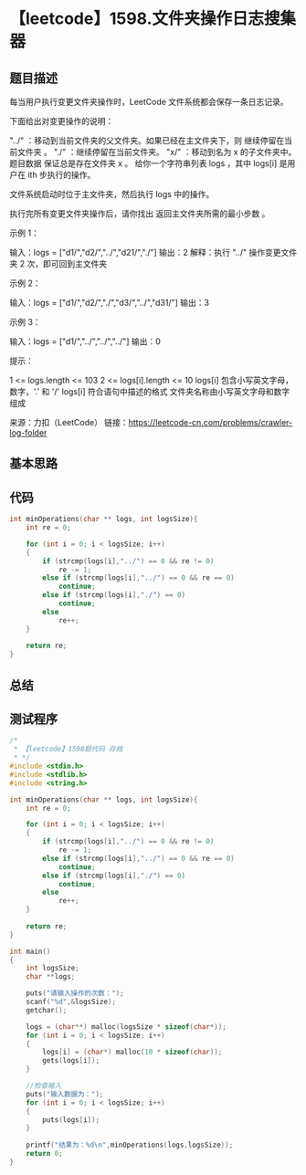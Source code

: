 # 【leetcode】1598.文件夹操作日志搜集器

## 题目描述

每当用户执行变更文件夹操作时，LeetCode 文件系统都会保存一条日志记录。

下面给出对变更操作的说明：

"../" ：移动到当前文件夹的父文件夹。如果已经在主文件夹下，则 继续停留在当前文件夹 。
"./" ：继续停留在当前文件夹。
"x/" ：移动到名为 x 的子文件夹中。题目数据 保证总是存在文件夹 x 。
给你一个字符串列表 logs ，其中 logs[i] 是用户在 ith 步执行的操作。

文件系统启动时位于主文件夹，然后执行 logs 中的操作。

执行完所有变更文件夹操作后，请你找出 返回主文件夹所需的最小步数 。

示例 1：

输入：logs = ["d1/","d2/","../","d21/","./"]
输出：2
解释：执行 "../" 操作变更文件夹 2 次，即可回到主文件夹

示例 2：

输入：logs = ["d1/","d2/","./","d3/","../","d31/"]
输出：3

示例 3：

输入：logs = ["d1/","../","../","../"]
输出：0
 

提示：

1 <= logs.length <= 103
2 <= logs[i].length <= 10
logs[i] 包含小写英文字母，数字，'.' 和 '/'
logs[i] 符合语句中描述的格式
文件夹名称由小写英文字母和数字组成

来源：力扣（LeetCode）
链接：https://leetcode-cn.com/problems/crawler-log-folder


## 基本思路

## 代码

```c++
int minOperations(char ** logs, int logsSize){
    int re = 0;

    for (int i = 0; i < logsSize; i++)
    {
        if (strcmp(logs[i],"../") == 0 && re != 0)
            re -= 1;
        else if (strcmp(logs[i],"../") == 0 && re == 0)
            continue;
        else if (strcmp(logs[i],"./") == 0)
            continue;
        else 
            re++;
    }
    
    return re;
}
```

## 总结

## 测试程序

```c++
/*
 * 【leetcode】1598题代码 存档
 * */
#include <stdio.h>
#include <stdlib.h>
#include <string.h>

int minOperations(char ** logs, int logsSize){
    int re = 0;

    for (int i = 0; i < logsSize; i++)
    {
        if (strcmp(logs[i],"../") == 0 && re != 0)
            re -= 1;
        else if (strcmp(logs[i],"../") == 0 && re == 0)
            continue;
        else if (strcmp(logs[i],"./") == 0)
            continue;
        else 
            re++;
    }
    
    return re;
}

int main()
{
    int logsSize;
    char **logs;

    puts("请输入操作的次数：");
    scanf("%d",&logsSize);
    getchar();

    logs = (char**) malloc(logsSize * sizeof(char*));
    for (int i = 0; i < logsSize; i++)
    {
        logs[i] = (char*) malloc(10 * sizeof(char));
        gets(logs[i]);
    }

    //检查输入
    puts("输入数据为：");
    for (int i = 0; i < logsSize; i++)
    {
        puts(logs[i]);
    }
    
    printf("结果为：%d\n",minOperations(logs,logsSize));
    return 0;
}
```